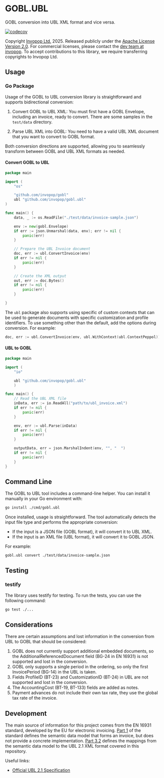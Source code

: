 # GOBL.UBL

GOBL conversion into UBL XML format and vice versa.

[![codecov](https://codecov.io/gh/invopop/gobl.ubl/graph/badge.svg?token=KWKFOSEEK7)](https://codecov.io/gh/invopop/gobl.ubl)

Copyright [Invopop Ltd.](https://invopop.com) 2025. Released publicly under the [Apache License Version 2.0](LICENSE). For commercial licenses, please contact the [dev team at invopop](mailto:dev@invopop.com). To accept contributions to this library, we require transferring copyrights to Invopop Ltd.

## Usage

### Go Package

Usage of the GOBL to UBL conversion library is straightforward and supports bidirectional conversion:

1. Convert GOBL to UBL XML:
   You must first have a GOBL Envelope, including an invoice, ready to convert. There are some samples in the `test/data` directory.

2. Parse UBL XML into GOBL:
   You need to have a valid UBL XML document that you want to convert to GOBL format.

Both conversion directions are supported, allowing you to seamlessly transform between GOBL and UBL XML formats as needed.

#### Convert GOBL to UBL

```go
package main

import (
    "os"

    "github.com/invopop/gobl"
    ubl "github.com/invopop/gobl.ubl"
)

func main() {
    data, _ := os.ReadFile("./test/data/invoice-sample.json")

    env := new(gobl.Envelope)
    if err := json.Unmarshal(data, env); err != nil {
        panic(err)
    }

    // Prepare the UBL Invoice document
    doc, err := ubl.ConvertInvoice(env)
    if err != nil {
        panic(err)
    }

    // Create the XML output
    out, err := doc.Bytes()
    if err != nil {
        panic(err)
    }

}
```

The `ubl` package also supports using specific of custom contexts that can be used to generate documents with specific customization and profile identifiers. To use something other than the default, add the options during conversion. For example:

```go
doc, err := ubl.ConvertInvoice(env, ubl.WithContext(ubl.ContextPeppol))
```

#### UBL to GOBL

```go
package main

import (
    "io"

    ubl "github.com/invopop/gobl.ubl"
    )

func main() {
    // Read the UBL XML file
	inData, err := io.ReadAll("path/to/ubl_invoice.xml")
	if err != nil {
		panic(err)
	}

    env, err := ubl.Parse(inData)
    if err != nil {
        panic(err)
    }

    outputData, err = json.MarshalIndent(env, "", "  ")
    if err != nil {
        panic(err)
    }
}
```

## Command Line

The GOBL to UBL tool includes a command-line helper. You can install it manually in your Go environment with:

```bash
go install ./cmd/gobl.ubl
```

Once installed, usage is straightforward. The tool automatically detects the input file type and performs the appropriate conversion:

- If the input is a JSON file (GOBL format), it will convert it to UBL XML.
- If the input is an XML file (UBL format), it will convert it to GOBL JSON.

For example:

```bash
gobl.ubl convert ./test/data/invoice-sample.json
```

## Testing

### testify

The library uses testify for testing. To run the tests, you can use the following command:

```bash
go test ./...
```

## Considerations

There are certain assumptions and lost information in the conversion from UBL to GOBL that should be considered:

1. GOBL does not currently support additional embedded documents, so the AdditionalReferencedDocument field (BG-24 in EN 16931) is not supported and lost in the conversion.
2. GOBL only supports a single period in the ordering, so only the first InvoicePeriod (BG-14) in the UBL is taken.
3. Fields ProfileID (BT-23) and CustomizationID (BT-24) in UBL are not supported and lost in the conversion.
4. The AccountingCost (BT-19, BT-133) fields are added as notes.
5. Payment advances do not include their own tax rate, they use the global tax rate of the invoice.

## Development

The main source of information for this project comes from the EN 16931 standard, developed by the EU for electronic invoicing. [Part 1](https://standards.iteh.ai/catalog/standards/cen/4f31d4a9-53eb-4f1a-835e-6f0583cad2bb/en-16931-1-2017) of the standard defines the semantic data model that forms an invoice, but does not provide a concrete implementation. [Part 3.2](https://standards.iteh.ai/catalog/standards/cen/07652211-da2d-4ad7-871f-36ee918e9a01/cen-ts-16931-3-2-2020) defines the mappings from the semantic data model to the UBL 2.1 XML format covered in this repository.

Useful links:

- [Official UBL 2.1 Specification](https://docs.oasis-open.org/ubl/UBL-2.1.html)
